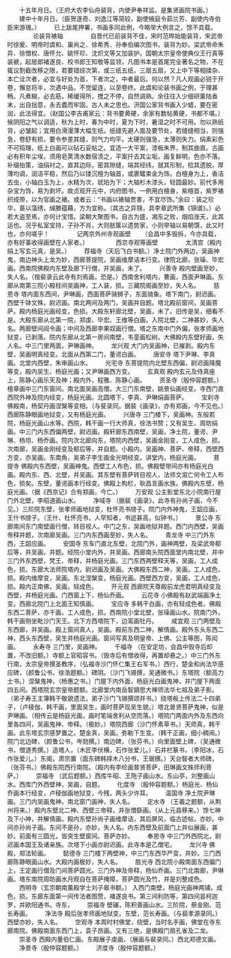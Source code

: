<!-- { "loadSidebar": true } -->
　　十五年月日。（王府大农李仙舟装背，内使尹奉祥监。是集贤画院书画。）
　　建中十年月日。（臣贺遂奇、刘逸江等简较，副使掖庭令茹兰芳、副使内寺伯臣宋游瑰。）
　　已上跋尾押署，书画多同此例，今略举大例言之，馀不具载。
　　
　　论装背裱轴
　　
　　自晋代已前装背不佳，宋时范晔始能装背，宋武帝时徐爰、明帝时虞和、巢尚之、徐希秀、孙奉伯编次图书，装背为妙。梁武帝命朱异、徐僧权、唐怀允、姚怀珍、沈炽文等又加装护。国朝太宗皇帝使典仪王行真等装褫，起居郎褚遂良、校书郎王知敬等监领，凡图书本是首尾完全著名之物，不在辄议割截改移之限，若要错综次第，或三纸五纸，三扇五扇，又上中下等相揉杂、本亡诠次者，必宜与好处为首，下者次之，中者最后。何以然？凡人观画必锐于开卷，懈怠将半，次遇中品，不觉留连，以至卷终。此虞和论装书画之例，于理甚畅。凡煮糊，必去筋，稀缓得所，搅之不停，自然调熟。余往往入少细研薰陆香末，出自拙意，永去蠹而牢固，古人未之思也。汧国公家背书画入少蜡，要在密润，此法得宜。（赵国公李吉甫家云：背书要黄硬，余家有数帖黄硬，书都不堪。）候阴阳之气以调适，秋为上时，春为中时，夏为下时，暑湿之时不可用。勿以熟纸背，必皱起；宜用白滑漫薄大幅生纸。纸缝先避人面及要节处，若缝缝相当，则强急，卷舒有损，要令参差其缝，则气力均平。太硬则强急，太薄则失力。绢素彩色不可捣理，纸上白画可以砧石妥帖之。宜造一大平案，漆板朱界，制其曲直。古画必有积年尘埃，须用皂荚清水数宿渍之，平案扦去其尘垢，画复鲜明，色亦不落。补缀抬策，油绢衬之，直其边际，密其隙缝，端其经纬，就其形制，拾其遗脱，厚薄均调，润洁平稳，然后乃以镂沉檀为轴首，或裹鼊束金为饰。白檀身为上，香洁去虫，小轴白玉为上，水精为次，琥珀为下；大轴杉木漆头，轻圆最妙。前代多用杂宝为饰，易为剥坏。故贞观开元中，内府图书，一例用白檀身，紫檀首，紫罗裱织成带，以为官画之裱。或者云：“书画以裱轴贾害，不宜尽饰。”余曰：装之珍华，裛以藻绣，缄滕蕴藉，方为宜称。（其古之异锦，具李章武所集《锦谱》。）必若大盗至焉，亦何计宝惜。梁朝大聚图书，自古为盛，湘东之败，烟焰涨天，此其运也。况乎私室宝持，子孙不肖，大则胠箧以遗势家，小则举轴以易朝馔，此又时也，亦何嗟乎！
　　
　　记两京外州寺观画壁
　　（会昌中多毁拆，今亦具载，亦有好事收得画壁在人家者。）
　　
　　西京寺观等画壁
　　
　　太清宫（殿内绢上写玄元真，是吴。）
　　荐福寺（天后飞白书额。）净土院门外两边，吴画神鬼，南边神头上龙为妙，西廊菩提院，吴画维摩诘本行变。律院北廊，张璪、毕宏画。西南院佛殿内东壁及廊下行僧，并吴画，未了。
　　兴善寺 殿内壁画至妙，失人名。（按裴录云此寺有刘焉画，恐是。）西南舍利塔内，曹画，西面尹琳画。东廊从南第三院小殿柱间吴画神，工人装，损。三藏院阁画至妙，失人名。
　　慈恩寺 塔内面东西间，尹琳画，西面菩萨骑狮子，东面骑象。塔下南门，尉迟画。西壁千钵文殊，尉迟画。南北两间及两门，吴画并自题。塔北殿前窗间，吴画菩萨。殿内杨庭光画经变，色损。大殿东轩廊北壁，吴画，未了。旧传是吴，细看不是。大殿东廊从北第一院，郑虔、毕宏、王维等白画。入院北壁，二神甚妙，失人名。两廊壁间阎令画；中间及西廊李果奴画行僧。塔之东南中门外偏，张孝师画地狱变，已剥落。院内东廊从北第一房间南壁，韦銮画松树。大佛殿内东壁好画，失人名。中三门里两面，尹琳画神。
　　龙兴观 大门内吴画神，已摧剥。殿内东壁，吴画明真经变。北面从西第二门，董谔白画。
　　唐安寺 塔下尹琳、李真画。北堂内西壁，朱审画山水。
　　光宅寺 东菩提院内北壁东西偏，尉迟画降魔等变，殿内吴生、杨庭光画；又尹琳画西方变。
　　玄真观 殿内玄元及侍真座上，陈静心画乐天及神；殿内外，程雅、陈静心画。
　　资圣寺（殷仲容题额。） 檀章画中三门东窗间。南北面吴画高僧。大三门东南壁，姚景仙画经变。寺西门直西院外神及院内经变，杨庭光画。北圆塔下，李真、尹琳绢画菩萨。
　　宝刹寺 佛殿南，杨契丹画涅槃等变相。（与斐录同。据裴《画录》，亦有郑画，今不见也。）西廊陈静眼画地狱变，又有杨庭光画。
　　兴唐寺 三门楼下，吴画神。东般若院，杨庭光画山水等。西院，韩干画一行大师真，徐浩书赞；又有吴生、周昉绢画。中三门内东西偏两壁，尉迟画。殿轩廊东西南壁，吴画，净土院，董谔、尹琳、杨坦、杨乔画。院内次北廊向东，塔院内西壁，吴画金刚变，工人成色，损。次南廊，吴画金刚经变及郗后等，并自题。小殿内，吴画神、菩萨、帝释，西壁西方变，亦吴画。东南角，吴弟子李生画金光明经变。讲堂内，杨庭光画。
　　菩提寺 佛殿内东西壁，吴画神鬼。西壁工人布色，损。佛殿壁带间亦有杨庭光白画。殿内东、西、北壁，并吴画。其东壁有菩萨转目视人，法师文溆亡何令工人布色，损矣。东壁，董谔画本行经变。佛殿上构栏，耿昌言画水族。佛殿内东壁，杨庭光画。（据《西京记》合有郑画，今亡。）
　　万安观 公主影堂东北小院南行屋门外北壁，李昭道画山水。
　　净域寺 （据裴《画录》，此寺有孙尚子画，今不见。）三阶院东壁，张孝师画地狱变，杜怀亮书牓子。院门内外神鬼，王韶应画，王什书牓子。（王什、杜怀亮书，人罕知者，书迹甚高，似钟书。）
　　景公寺 东廊南间东门南壁画行僧，转目视人。中门之东，吴画地狱并题。西门内西壁，吴画帝释并题，次南廊吴画。三门内东西画至妙，失人名。
　　青龙寺 中三门外东西，王韶应画。
　　安国寺 东车门直北东壁，北院门外，画神两壁，及梁武帝郗后等，并吴画，并题。经院小堂内外，并吴画。西廊南头院西面堂内南北壁，并中三门外东西壁，梵王、帝释，并杨庭光画。三门东西两壁释天等，吴画，工人成色，损。东廊大法师院塔内，尉迟画及吴画。大佛殿东西二神，吴画，工人成色，损。殿内维摩变，吴画。东北涅槃变，杨庭光画。西壁西方变，吴画，工人成色，损。殿内正南佛，吴画，轻成色。
　　开元观 西廊院天尊殿前龙虎君明真经变及西壁，并杨庭光画。门西窗上下，杨仙乔画。
　　云花寺 小佛殿有赵武端画净土变。西廊北院门上北面王知慎画。
　　宝应寺 多韩干白画，亦有轻成色者。佛殿东西二菩萨，亦干画，工人成色，损。西南院小堂北壁，张璪画山水。院南门外，韩干画侧坐毗沙门天王。北下方西塔院下，边鸾画牡丹。
　　咸宜观 三门两壁及东西廊，并吴画。殿上窗间真人，吴画。殿前东西二神，解倩画。殿外东头东西二神，西头东西壁，吴生并杨庭光画。窗间写真及明皇帝、上佛、公主等图，陈闳画。
　　永寿寺 三门里，吴画神。
　　千福寺 （在安定坊，会昌中毁寺后却置，不改旧额。）寺额上官昭容书。（毁寺后有僧收得，再置却悬之。）中三门外东行南，太宗皇帝撰圣教序，（弘福寺沙门怀仁集王右军书。）西行，楚金和尚法华感应碑，（颜鲁公书，徐浩题额。）碑阴。（沙门飞锡撰，吴通微书。）东塔院（额高力士书。）涅槃鬼神，（杨惠之书。）门屋下内外面，杨庭光白画鬼神，并门屋下两面四五间。西塔院玄宗皇帝题额。北廊堂内南岳智顗思大禅师法华七祖及弟子影。（弟子寿王主簿韩干敬貌遗法，弟子沙门飞锡撰颂并书。）绕塔板上传法二十四弟子，（卢稜伽、韩干画，里面吴生，画时菩萨现吴生貌。）塔北普贤菩萨鬼神，似是尹琳画。（相传云是杨庭光画，画时笔端舍利从空而落。）塔院门两面内外及东西向里各四间，吴画鬼神、帝释。（极妙。）塔院西廊（沙门怀素草书。）天师真，韩干画。此东塔玄宗感梦置之。楚金真，吴画。弥勒下生变。（韩干正画，细小稠闹。）院门北边碑，（颜鲁公书，岑勋撰。）南边碑，（张芬书。）向里面壁上碑，（吴通微书，僧道秀撰。）造塔人，（木匠李伏横，石作张爱儿。）石井栏篆书，（李阳冰，石作张爱儿。）东阁，肃宗置（面东碑韩择木八分书，王琚撰。）天台智者大师碑，（张芬书。）佛殿东院西行南院。（殿内有李纶画普贤菩萨，田琳画文殊师利菩萨。）
　　崇福寺 （武后题额。）西库牛昭、王陁子画山水。东山亭，刘整画山水。西库门外西壁神，吴画，自题。
　　化度寺 （殷仲容题额。）杨庭光、杨仙乔画本行经变，卢稜伽画地狱变，今残，两头少许耳。
　　温国寺 净土院尹琳画。三门内吴画鬼神。南北窗门画神，失人名。
　　定水寺 （王羲之题额，从荆州将来。）殿内东壁北二神、西壁三帝释，并张僧繇画。（从上元县移来。）馀七神及下小神，并解倩画。殿内东壁孙尚子画维摩诘，其后屏风，临古迹帖，亦妙。中间亦孙尚子画。东间不是孙，亦妙，失人名。内东西壁及前面门上并似展画，甚妙。前面有三圆光，皆突生壁窗间。菩萨亦妙。
　　奉恩寺 中三门外西院北，尉迟画本国王及诸亲族。次塔下小画亦尉迟画。此寺本是乙僧宅。
　　龙兴寺 佛殿，郑法轮画。
　　懿德寺 三门楼下两壁神，中三门东西华严变，并妙。三门西廊陈静眼画山水。大殿内画极妙，失人名。
　　胜光寺 西北院小殿南面东西偏门上，王定画行僧及门间菩萨圆光。三门外神及帝释，杨仙乔画。三门北南廊，尹琳画。塔东南院周昉画水月观自在菩萨掩障，菩萨圆光及竹，并是刘整成色。
　　西明寺（玄宗朝南薰殿学士刘子皋书额。） 入西门南壁，杨庭光画神两铺，成色，损。东廊东面第一间传法者图赞，褚遂良书。第三间利防等，第四间昙柯迦罗，并欧阳通书。寺东，
　　崇福寺 壁碾，陈积善画山水。三阶院，蔡金刚、范长寿画。
　　净法寺 殿后张孝师画地狱变。东壁，范长寿画。（与裴孝源录同。）西壁亦妙，失人名。
　　空观寺 本周时村佛堂，绕壁，当时名手画，佛堂在寺东廊南院。佛殿南面东西门上，袁子昂画。又有三绝，是佛殿门扇孔雀及二龙。
　　崇圣寺 西殿内董伯仁画。东殿展子虔画，（展画与裴录同。）西北郑德文画。
　　净景寺（殷仲容题额。）
　　济度寺（殷仲容题额。）
